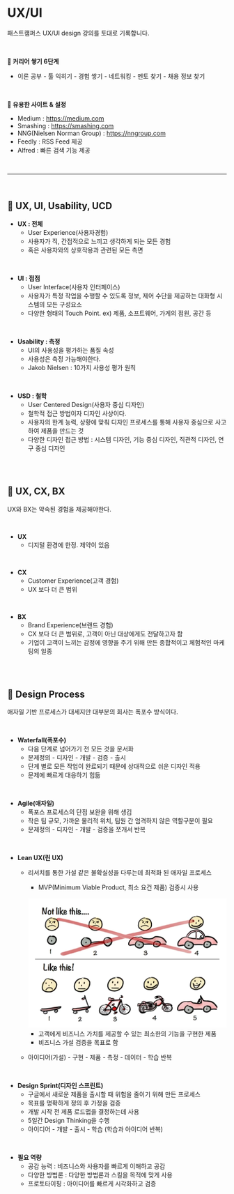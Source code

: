 # UX/UI
패스트캠퍼스 UX/UI design 강의를 토대로 기록합니다.

<br>

**🎢 커리어 쌓기 6단계**
- 이론 공부 - 툴 익히기 - 경험 쌓기 - 네트워킹 - 멘토 찾기 - 채용 정보 찾기 

<br>

**🛒 유용한 사이트 & 설정**
- Medium : https://medium.com 
- Smashing : https://smashing.com
- NNG(Nielsen Norman Group) : https://nngroup.com
- Feedly : RSS Feed 제공
- Alfred : 빠른 검색 기능 제공

<br>

---------

<br>

## 🥨 UX, UI, Usability, UCD

- **UX : 전체**
	- User Experience(사용자경험)
	- 사용자가 직, 간접적으로 느끼고 생각하게 되는 모든 경험
	- 혹은 사용자와의 상호작용과 관련된 모든 측면
<br>

- **UI : 접점**
	- User Interface(사용자 인터페이스)
	- 사용자가 특정 작업을 수행할 수 있도록 정보, 제어 수단을 제공하는 대화형 시스템의 모든 구성요소
	- 다양한 형태의 Touch Point. ex) 제품, 소프트웨어, 가게의 점원, 공간 등

<br>

- **Usability : 측정**
	- UI의 사용성을 평가하는 품질 속성
	- 사용성은 측정 가능해야한다.
	- Jakob Nielsen : 10가지 사용성 평가 원칙

<br>

- **USD : 철학**
	- User Centered Design(사용자 중심 디자인)
	- 철학적 접근 방법이자 디자인 사상이다.
	- 사용자의 한계 능력, 상황에 맞춰 디자인 프로세스를 통해 사용자 중심으로 사고하여 제품을 만드는 것
	- 다양한 디자인 접근 방법 : 시스템 디자인, 기능 중심 디자인, 직관적 디자인, 연구 중심 디자인

<br>
<br>

## 🥐 UX, CX, BX
UX와 BX는 약속된 경험을 제공해야한다.

<br>

- **UX**
	- 디지털 환경에 한정. 제약이 있음

<br>

- **CX**
	- Customer Experience(고객 경험)
	- UX 보다 더 큰 범위

<br>

- **BX**
	- Brand Experience(브랜드 경험)
	- CX 보다 더 큰 범위로, 고객이 아닌 대상에게도 전달하고자 함
	- 기업이 고객이 느끼는 감정에 영향을 주기 위해 만든 종합적이고 체험적인 마케팅의 일종

<br>
<br>

## 🎡 Design Process
애자일 기반 프로세스가 대세지만 대부분의 회사는 폭포수 방식이다.

<br>

- **Waterfall(폭포수)**
	- 다음 단계로 넘어가기 전 모든 것을 문서화
	- 문제정의 - 디자인 - 개발 - 검증 - 출시
	- 단계 별로 모든 작업이 완료되기 때문에 상대적으로 쉬운 디자인 적용
	- 문제에 빠르게 대응하기 힘듦

<br>

- **Agile(애자일)**
	- 폭포스 프로세스의 단점 보완을 위해 생김
	- 작은 팀 규모, 가까운 물리적 위치, 팀원 간 엄격하지 않은 역할구분이 필요
	- 문제정의 - 디자인 - 개발 - 검증을 쪼개서 반복

<br>

- **Lean UX(린 UX)**
	- 리서치를 통한 가설 같은 불확실성을 다루는데 최적화 된 애자일 프로세스
		- MVP(Minimum Viable Product, 최소 요건 제품) 검증시 사용
		
		<br>

		<img src="https://github.com/pickledbadlands/Study_UXUI/blob/1a4ebbb38c52440007c4170ae414a8717739e215/img/MVP.png" width="480px">
		
		
		- 고객에게 비즈니스 가치를 제공할 수 있는 최소한의 기능을 구현한 제품
		- 비즈니스 가설 검증을 목표로 함
	- 아이디어(가설) - 구현  - 제품 - 측정 - 데이터 - 학습 반복

<br>

- **Design Sprint(디자인 스프린트)**
	- 구글에서 새로운 제품을 출시할 때 위험을 줄이기 위해 만든 프로세스
	- 목표를 명확하게 정의 후 가정을 검증
	- 개발 시작 전 제품 로드맵을 결정하는데 사용
	- 5일간 Design Thinking을 수행
	- 아이디어 - 개발 - 출시 - 학습 (학습과 아이디어 반복)
<br>

- **필요 역량**
	- 공감 능력 : 비즈니스와 사용자를 빠르게 이해하고 공감
	- 다양한 방법론 : 다양한 방법론과 스킬을 목적에 맞게 사용
	- 프로토타이핑 : 아이디어를 빠르게 시각화하고 검증
